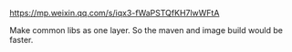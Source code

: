 https://mp.weixin.qq.com/s/iqx3-fWaPSTQfKH7lwWFtA

Make common libs as one layer. So the maven and image build would be faster.